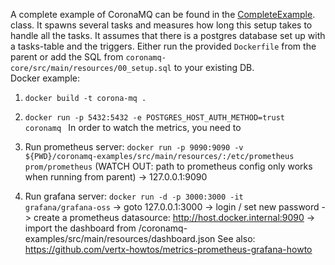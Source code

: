  A complete example of CoronaMQ can be found in the [CompleteExample](src/main/java/io/github/jklingsporn/coronamq/examples/complete/CompleteExample.java).
 class. It spawns several tasks and measures how long this setup takes to handle all the tasks.
 It assumes that there is a postgres database set up with a tasks-table and the triggers. Either run the provided
 <code>Dockerfile</code> from the parent or add the SQL from <code>coronamq-core/src/main/resources/00_setup.sql</code> to your existing DB.<br>
 Docker example:
 
 1. <code>docker build -t corona-mq . </code>
 2. <code>docker run -p 5432:5432 -e POSTGRES_HOST_AUTH_METHOD=trust coronamq </code>
 In order to watch the metrics, you need to
 
 3. Run prometheus server:
    <code>docker run -p 9090:9090 -v ${PWD}/coronamq-examples/src/main/resources/:/etc/prometheus prom/prometheus</code>
      (WATCH OUT: path to prometheus config only works when running from parent)
      -> 127.0.0.1:9090
 4. Run grafana server:
      <code>docker run -d -p 3000:3000 -it grafana/grafana-oss</code>
      -> goto 127.0.0.1:3000
      -> login / set new password
      -> create a prometheus datasource: http://host.docker.internal:9090
      -> import the dashboard from /coronamq-examples/src/main/resources/dashboard.json
 See also: https://github.com/vertx-howtos/metrics-prometheus-grafana-howto
 